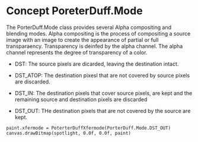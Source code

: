 # Concept PoreterDuff.Mode

The PorterDuff.Mode class provides several Alpha compositing and blending modes. Alpha compositing is the process of compositing a source image with an image to create the appearance of partial or full transparaency. Transparency is deinfed by the alpha channel. The alpha channel represents the degree of transparency of a color. 

- DST: The source pixels are dicarded, leaving the destination intact.
- DST_ATOP: The destination pixesl that are not covered by source pixels are discarded. 
- DST_IN: The destination pixels that cover source pixels, are kept and the remaining source and destination pixels are discarded

- DST_OUT: THe destination pixels that are not covered by the source are kept. 
```
paint.xfermode = PoterterDuffXfermode(PorterDuff.Mode.DST_OUT)
canvas.drawBitmap(spotlight, 0.0f, 0.0f, paint)
```

